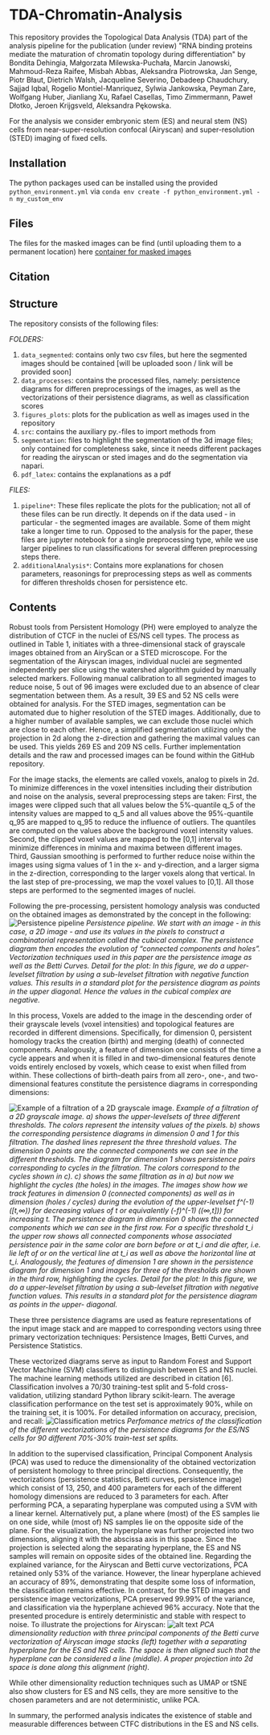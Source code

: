 # TDA-Chromatin-Analysis

This repository provides the Topological Data Analysis (TDA) part of the analysis pipeline for the publication (under review) "RNA binding proteins mediate the maturation of chromatin topology during differentiation" by Bondita Dehingia, Małgorzata Milewska-Puchała, Marcin Janowski, Mahmoud-Reza Raifee, Misbah Abbas, Aleksandra Piotrowska, Jan Senge, Piotr Błaut, Dietrich Walsh, Jacqueline Severino, Debadeep Chaudchury, Sajjad Iqbal, Rogelio Montiel-Manriquez, Sylwia Jankowska, Peyman Zare, Wolfgang Huber, Jianliang Xu, Rafael Casellas, Timo Zimmermann, Paweł Dłotko, Jeroen Krijgsveld, Aleksandra Pękowska.

For the analysis we consider embryonic stem (ES) and neural stem (NS) cells from near-super-resolution confocal (Airyscan) and super-resolution (STED) imaging of fixed cells.

## **Installation**

The python packages used can be installed using the provided `python_environment.yml` 
via `conda env create -f python_environment.yml -n my_custom_env`

## **Files**

The files for the masked images can be find (until uploading them to a permanent location) here [container for masked images](https://ln5.sync.com/dl/801dd4930#tbhpqhvc-x3gcvjfa-hbucnxeq-6vz6m5k4)

## **Citation**

## **Structure**

The repository consists of the following files:


*FOLDERS:*
1) `data_segmented`: contains only two csv files, but here the segmented images should be contained [will be uploaded soon / link will be provided soon]
2) `data_processes`: contains the processed files, namely: persistence diagrams for differen preprocessings of the images, as well as the vectorizations of their persistence diagrams, as well as classification scores
3) `figures_plots`: plots for the publication as well as images used in the repository
4) `src`: contains the auxiliary py.-files to import methods from
5) `segmentation`: files to highlight the segmentation of the 3d image files; only contained for completeness sake, since it needs different packages for reading the airyscan or sted images and do the segmentation via napari.
6) `pdf_latex`: contains the explanations as a pdf

*FILES:*   
1) `pipeline*`: These files replicate the plots for the publication; not all of these files can be run directly. It depends on if the data used - in particular - the segmented images are available. Some of them might take a longer time to run. Opposed to the analysis for the paper, these files are jupyter notebook for a single preprocessing type, while we use larger pipelines to run classifications for several differen preprocessing steps there.
2) `additionalAnalysis*`: Contains more explanations for chosen parameters, reasonings for preprocessing steps as well as comments for differen thresholds chosen for persistence etc. 

## **Contents**

Robust tools from Persistent Homology (PH) were employed to analyze the distribution of CTCF in the nuclei of ES/NS cell types. The process as outlined in Table 1, initiates with a three-dimensional stack of grayscale images obtained from an AiryScan or a STED microscope. For the segmentation of the Airyscan images, individual nuclei are segmented independently per slice using the watershed algorithm guided by manually selected markers. Following manual calibration to all segmented images to reduce noise, 5 out of 96 images were excluded due to an absence of clear segmentation between them. As a result, 39 ES and 52 NS cells were obtained for analysis. For the STED images, segmentation can be automated due to higher resolution of the STED images. Additionally, due to a higher number of available samples, we can exclude those nuclei which are close to each other. Hence, a simplified segmentation utilizing only the projection in 2d along the z-direction and gathering the maximal values can be used. This yields 269 ES and 209 NS cells. Further implementation details and the raw and processed images can be found within the GitHub repository. 

For the image stacks, the elements are called voxels, analog to pixels in 2d. To minimize differences in the voxel intensities including their distribution and noise on the analysis, several preprocessing steps are taken: First, the images were clipped such that all values below the 5%-quantile q_5 of the intensity values are mapped to q_5  and all values above the 95%-quantile q_95 are mapped to q_95 to reduce the influence of outliers. The quantiles are computed on the values above the background voxel intensity values. Second, the clipped voxel values are mapped to the [0,1] interval to minimize differences in minima and maxima between different images. Third, Gaussian smoothing is performed to further reduce noise within the images using sigma values of 1 in the x- and y-direction, and a larger sigma in the z-direction, corresponding to the larger voxels along that vertical. In the last step of pre-processing, we map the voxel values to [0,1].  All those steps are performed to the segmented images of nuclei. 

Following the pre-processing, persistent homology analysis was conducted on the obtained images as demonstrated by the concept in the following:
![Persistence pipeline](figures_plots/readme_pipeline.png)
*Persistence pipeline. We start with an image - in this case, a 2D image - and use its values in the pixels to construct a combinatorial representation called the cubical complex. The persistence diagram then encodes the evolution of “connected components and holes”. Vectorization techniques used in this paper are the persistence image as well as the Betti Curves. Detail for the plot: In this figure, we do a upper-levelset filtration by using a sub-levelset filtration with negative function values. This results in a standard plot for the persistence diagram as points in the upper diagonal. Hence the values in the cubical complex are negative.*

In this process, Voxels are added to the image in the descending order of their grayscale levels (voxel intensities) and topological features are recorded in different dimensions. Specifically, for dimension 0, persistent homology tracks the creation (birth) and merging (death) of connected components. Analogously, a feature of dimension one consists of the time a cycle appears and when it is filled in and two-dimensional features denote voids entirely enclosed by voxels, which cease to exist when filled from within. These collections of birth-death pairs from all zero-, one-, and two-dimensional features constitute the persistence diagrams in corresponding dimensions:

![Example of a filtration of a 2D grayscale image.](figures_plots/readme_persistence.png)
*Example of a filtration of a 2D grayscale image. a) shows the upper-levelsets of three different thresholds. The colors represent the intensity values of the pixels. b) shows the corresponding persistence diagrams in dimension 0 and 1 for this filtration. The dashed lines represent the three threshold values. The dimension 0 points are the connected components we can see in the different thresholds. The diagram for dimension 1 shows persistence pairs corresponding to cycles in the filtration. The colors correspond to the cycles shown in c). c) shows the same filtration as in a) but now we highlight the cycles (the holes) in the images.
The images show how we track features in dimension 0 (connected components) as well as in dimension (holes / cycles) during the evolution of the upper-levelset f^(-1) ([t,∞)) for decreasing values of t or equivalently (-f)^(-1) ((∞,t])) for increasing t. The persistence diagram in dimension 0 shows the connected components which we can see in the first row. For a specific threshold t_i the upper row shows all connected components whose associated persistence pair in the same color are born before or at t_i and die after, i.e. lie left of or on the vertical line at t_i as well as above the horizontal line at t_i. Analogously, the features of dimension 1 are shown in the persistence diagram for dimension 1 and images for three of the thresholds are shown in the third row, highlighting the cycles. Detail for the plot: In this figure, we do a upper-levelset filtration by using a sub-levelset filtration with negative function values. This results in a standard plot for the persistence diagram as  points in the upper- diagonal.*

These three persistence diagrams are used as feature representations of the input image stack and are mapped to corresponding vectors using three primary vectorization techniques: Persistence Images, Betti Curves, and Persistence Statistics.
 
These vectorized diagrams serve as input to Random Forest and Support Vector Machine (SVM) classifiers to distinguish between ES and NS nuclei. The machine learning methods utilized are described in citation [6]. Classification involves a 70/30 training-test split and 5-fold cross-validation, utilizing standard Python library scikit-learn. The average classification performance on the test set is approximately 90%, while on the training set, it is 100%. For detailed information on accuracy, precision, and recall:
![Classification metrics](figures_plots/readme_classification_metrics.png)
*Perfomance metrics of the classification of the different vectorizations of the persistence diagrams for the ES/NS cells for 90 different 70%-30% train-test set splits.*

In addition to the supervised classification, Principal Component Analysis (PCA) was used to reduce the dimensionality of the obtained vectorization of persistent homology to three principal directions. Consequently, the vectorizations (persistence statistics, Betti curves, persistence image) which consist of 13, 250, and 400 parameters for each of the different homology dimensions are reduced to 3 parameters for each. After performing PCA, a separating hyperplane was computed using a SVM with a linear kernel. Alternatively put, a plane where (most) of the ES samples lie on one side, while (most of) NS samples lie on the opposite side of the plane. For the visualization, the hyperplane was further projected into two dimensions, aligning it with the abscissa axis in this space. Since the projection is selected along the separating hyperplane, the ES and NS samples will remain on opposite sides of the obtained line. Regarding the explained variance, for the Airyscan and Betti curve vectorizations, PCA retained only 53% of the variance. However, the linear hyperplane achieved an accuracy of 89%, demonstrating that despite some loss of information, the classification remains effective. In contrast, for the STED images and persistence image vectorizations, PCA preserved 99.99% of the variance, and classification via the hyperplane achieved 96% accuracy. Note that the presented procedure is entirely deterministic and stable with respect to noise.  To illustrate the projections for Airyscan:
![alt text](figures_plots/readme_pca.png)
*PCA dimensionality reduction with three principal components of the Betti curve vectorization of Airyscan image stacks (left) together with a separating hyperplane for the ES and NS cells. The space is then aligned such that the hyperplane can be considered a line (middle). A proper projection into 2d space is done along this alignment (right).*

While other dimensionality reduction techniques such as UMAP or tSNE also show clusters for ES and NS cells, they are more sensitive to the chosen parameters and are not deterministic, unlike PCA.

In summary, the performed analysis indicates the existence of stable and measurable differences between CTFC distributions in the ES and NS cells.


